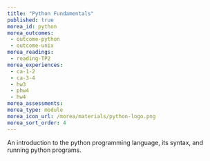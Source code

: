 ```yaml
---
title: "Python Fundamentals"
published: true
morea_id: python
morea_outcomes:
 - outcome-python
 - outcome-unix
morea_readings:
 - reading-TP2
morea_experiences:
 - ca-1-2
 - ca-3-4
 - hw3
 - phw4
 - hw4
morea_assessments:
morea_type: module
morea_icon_url: /morea/materials/python-logo.png
morea_sort_order: 4
---
```


An introduction to the python programming language, its syntax, and running python programs.